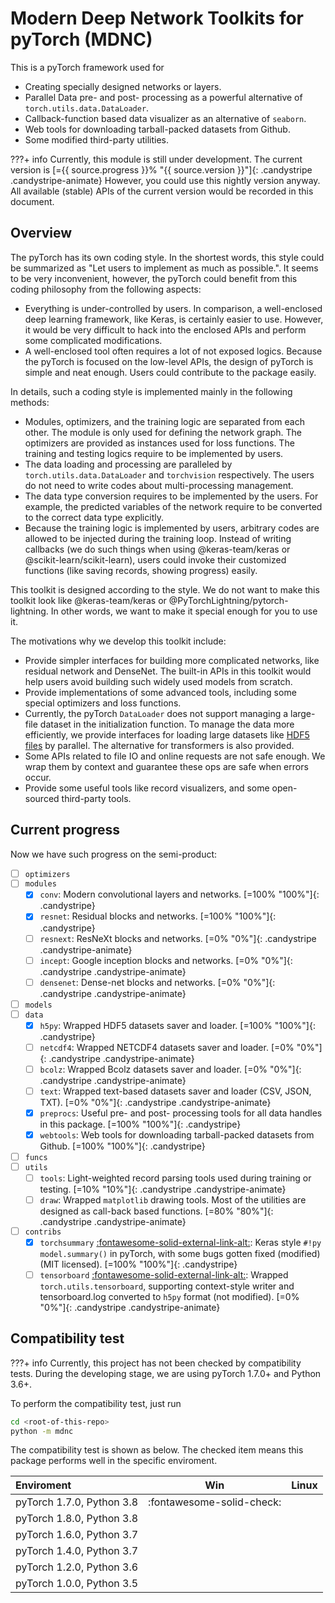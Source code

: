 # <span style="color:var(--md-primary-fg-color)">M</span>odern <span style="color:var(--md-primary-fg-color)">D</span>eep <span style="color:var(--md-primary-fg-color)">N</span>etwork Toolkits for pyTor<span style="color:var(--md-primary-fg-color)">c</span>h (MDNC)

This is a pyTorch framework used for

* Creating specially designed networks or layers.
* Parallel Data pre- and post- processing as a powerful alternative of `torch.utils.data.DataLoader`.
* Callback-function based data visualizer as an alternative of `seaborn`.
* Web tools for downloading tarball-packed datasets from Github.
* Some modified third-party utilities.

???+ info
    Currently, this module is still under development. The current version is
    [={{ source.progress }}% "{{ source.version }}"]{: .candystripe .candystripe-animate}
    However, you could use this nightly version anyway. All available (stable) APIs of the current version would be recorded in this document.

## Overview

The pyTorch has its own coding style. In the shortest words, this style could be summarized as "Let users to implement as much as possible.". It seems to be very inconvenient, however, the pyTorch could benefit from this coding philosophy from the following aspects:

* Everything is under-controlled by users. In comparison, a well-enclosed deep learning framework, like Keras, is certainly easier to use. However, it would be very difficult to hack into the enclosed APIs and perform some complicated modifications.
* A well-enclosed tool often requires a lot of not exposed logics. Because the pyTorch is focused on the low-level APIs, the design of pyTorch is simple and neat enough. Users could contribute to the package easily.

In details, such a coding style is implemented mainly in the following methods:

* Modules, optimizers, and the training logic are separated from each other. The module is only used for defining the network graph. The optimizers are provided as instances used for loss functions. The training and testing logics require to be implemented by users.
* The data loading and processing are paralleled by `torch.utils.data.DataLoader` and `torchvision` respectively. The users do not need to write codes about multi-processing management.
* The data type conversion requires to be implemented by the users. For example, the predicted variables of the network require to be converted to the correct data type explicitly.
* Because the training logic is implemented by users, arbitrary codes are allowed to be injected during the training loop. Instead of writing callbacks (we do such things when using @keras-team/keras or @scikit-learn/scikit-learn), users could invoke their customized functions (like saving records, showing progress) easily.

This toolkit is designed according to the style. We do not want to make this toolkit look like @keras-team/keras or @PyTorchLightning/pytorch-lightning. In other words, we want to make it special enough for you to use it.

The motivations why we develop this toolkit include:

* Provide simpler interfaces for building more complicated networks, like residual network and DenseNet. The built-in APIs in this toolkit would help users avoid building such widely used models from scratch.
* Provide implementations of some advanced tools, including some special optimizers and loss functions.
* Currently, the pyTorch `DataLoader` does not support managing a large-file dataset in the initialization function. To manage the data more efficiently, we provide interfaces for loading large datasets like [HDF5 files][link-hdf5] by parallel. The alternative for transformers is also provided.
* Some APIs related to file IO and online requests are not safe enough. We wrap them by context and guarantee these ops are safe when errors occur.
* Provide some useful tools like record visualizers, and some open-sourced third-party tools.

## Current progress

Now we have such progress on the semi-product:

* [ ] `optimizers`
* [ ] `modules`
    * [x] `conv`: Modern convolutional layers and networks. [=100% "100%"]{: .candystripe}
    * [x] `resnet`: Residual blocks and networks. [=100% "100%"]{: .candystripe}
    * [ ] `resnext`: ResNeXt blocks and networks. [=0% "0%"]{: .candystripe .candystripe-animate}
    * [ ] `incept`: Google inception blocks and networks. [=0% "0%"]{: .candystripe .candystripe-animate}
    * [ ] `densenet`: Dense-net blocks and networks. [=0% "0%"]{: .candystripe .candystripe-animate}
* [ ] `models`
* [ ] `data`
    * [x] `h5py`: Wrapped HDF5 datasets saver and loader. [=100% "100%"]{: .candystripe}
    * [ ] `netcdf4`: Wrapped NETCDF4 datasets saver and loader. [=0% "0%"]{: .candystripe .candystripe-animate}
    * [ ] `bcolz`: Wrapped Bcolz datasets saver and loader. [=0% "0%"]{: .candystripe .candystripe-animate}
    * [ ] `text`: Wrapped text-based datasets saver and loader (CSV, JSON, TXT). [=0% "0%"]{: .candystripe .candystripe-animate}
    * [x] `preprocs`: Useful pre- and post- processing tools for all data handles in this package. [=100% "100%"]{: .candystripe}
    * [x] `webtools`: Web tools for downloading tarball-packed datasets from Github. [=100% "100%"]{: .candystripe}
* [ ] `funcs`
* [ ] `utils`
    * [ ] `tools`: Light-weighted record parsing tools used during training or testing. [=10% "10%"]{: .candystripe .candystripe-animate}
    * [ ] `draw`: Wrapped `matplotlib` drawing tools. Most of the utilities are designed as call-back based functions. [=80% "80%"]{: .candystripe .candystripe-animate}
* [ ] `contribs`
    * [x] `torchsummary` [:fontawesome-solid-external-link-alt:](https://github.com/sksq96/pyTorch-summary): Keras style `#!py model.summary()` in pyTorch, with some bugs gotten fixed (modified) (MIT licensed). [=100% "100%"]{: .candystripe}
    * [ ] `tensorboard` [:fontawesome-solid-external-link-alt:](https://pyTorch.org/docs/stable/tensorboard.html): Wrapped `torch.utils.tensorboard`, supporting context-style writer and tensorboard.log converted to `h5py` format (not modified). [=0% "0%"]{: .candystripe .candystripe-animate}

## Compatibility test

???+ info
    Currently, this project has not been checked by compatibility tests. During the developing stage, we are using pyTorch 1.7.0+ and Python 3.6+.

To perform the compatibility test, just run

```bash
cd <root-of-this-repo>
python -m mdnc
```

The compatibility test is shown as below. The checked item means this package performs well in the specific enviroment.

| Enviroment | Win | Linux |
| :---- | :----: | :----: |
| pyTorch 1.7.0, Python 3.8 | :fontawesome-solid-check: | |
| pyTorch 1.8.0, Python 3.8 | | |
| pyTorch 1.6.0, Python 3.7 | | |
| pyTorch 1.4.0, Python 3.7 | | |
| pyTorch 1.2.0, Python 3.6 | | |
| pyTorch 1.0.0, Python 3.5 | | |

[link-hdf5]:https://www.hdfgroup.org/solutions/hdf5 "HDF5"
